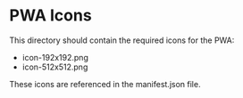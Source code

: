 # PWA Icons

This directory should contain the required icons for the PWA:

- icon-192x192.png
- icon-512x512.png

These icons are referenced in the manifest.json file.